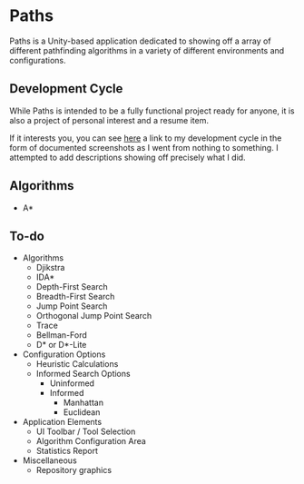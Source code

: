 # Paths

Paths is a Unity-based application dedicated to showing off a array of different pathfinding algorithms in a variety of different environments and configurations.

## Development Cycle

While Paths is intended to be a fully functional project ready for anyone, it is also a project of personal interest and a resume item.

If it interests you, you can see [here](./CYCLE.md) a link to my development cycle in the form of documented screenshots as I went from nothing to something. I attempted to add descriptions showing off precisely what I did.

## Algorithms

- A*

## To-do

- Algorithms
    - Djikstra
    - IDA*
    - Depth-First Search
    - Breadth-First Search
    - Jump Point Search
    - Orthogonal Jump Point Search
    - Trace
    - Bellman-Ford
    - D* or D*-Lite
- Configuration Options
    - Heuristic Calculations
    - Informed Search Options
        - Uninformed
        - Informed
            - Manhattan
            - Euclidean
- Application Elements
    - UI Toolbar / Tool Selection
    - Algorithm Configuration Area
    - Statistics Report
- Miscellaneous
    - Repository graphics
